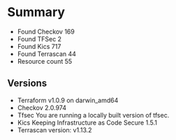 # Summary

- Found Checkov 169
- Found TFSec 2
- Found Kics 717
- Found Terrascan 44
- Resource count 55

## Versions

- Terraform v1.0.9
on darwin_amd64
- Checkov 2.0.974
- Tfsec You are running a locally built version of tfsec.
- Kics Keeping Infrastructure as Code Secure 1.5.1
- Terrascan version: v1.13.2
